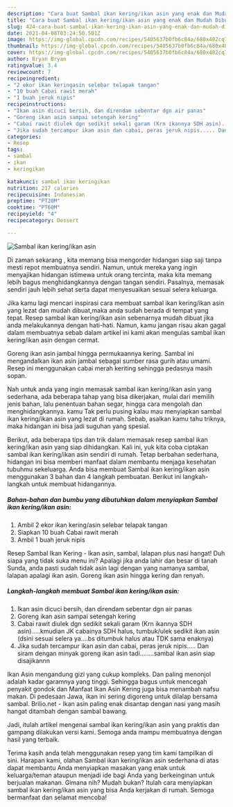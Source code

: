 ```yaml
---
description: "Cara buat Sambal ikan kering/ikan asin yang enak dan Mudah Dibuat"
title: "Cara buat Sambal ikan kering/ikan asin yang enak dan Mudah Dibuat"
slug: 424-cara-buat-sambal-ikan-kering-ikan-asin-yang-enak-dan-mudah-dibuat
date: 2021-04-08T03:24:50.501Z
image: https://img-global.cpcdn.com/recipes/5405637b0fb6c84a/680x482cq70/sambal-ikan-keringikan-asin-foto-resep-utama.jpg
thumbnail: https://img-global.cpcdn.com/recipes/5405637b0fb6c84a/680x482cq70/sambal-ikan-keringikan-asin-foto-resep-utama.jpg
cover: https://img-global.cpcdn.com/recipes/5405637b0fb6c84a/680x482cq70/sambal-ikan-keringikan-asin-foto-resep-utama.jpg
author: Bryan Bryan
ratingvalue: 3.4
reviewcount: 7
recipeingredient:
- "2 ekor ikan keringasin selebar telapak tangan"
- "10 buah Cabai rawit merah"
- "1 buah jeruk nipis"
recipeinstructions:
- "Ikan asin dicuci bersih, dan direndam sebentar dgn air panas"
- "Goreng ikan asin sampai setengah kering"
- "Cabai rawit diulek dgn sedikit sekali garam (Krn ikannya SDH asin).....kmudian JK cabainya SDH halus, tumbuk/ulek sedikit ikan asin (dsini sesuai selera ya....bs ditumbuk halus atau TDK sama enaknya)"
- "Jika sudah tercampur ikan asin dan cabai, peras jeruk nipis..... Dan siram dengan minyak goreng ikan asin tadi........sambal ikan asin siap disajikannn"
categories:
- Resep
tags:
- sambal
- ikan
- keringikan

katakunci: sambal ikan keringikan 
nutrition: 217 calories
recipecuisine: Indonesian
preptime: "PT20M"
cooktime: "PT60M"
recipeyield: "4"
recipecategory: Dessert

---
```



![Sambal ikan kering/ikan asin](https://img-global.cpcdn.com/recipes/5405637b0fb6c84a/680x482cq70/sambal-ikan-keringikan-asin-foto-resep-utama.jpg)

Di zaman  sekarang , kita memang bisa mengorder hidangan siap saji tanpa mesti repot membuatnya sendiri. Namun, untuk mereka yang ingin menyajikan hidangan istimewa untuk orang tercinta, maka kita memang lebih bagus menghidangkannya dengan tangan sendiri. Pasalnya, memasak sendiri jauh lebih sehat serta dapat menyesuaikan sesuai selera keluarga.

Jika kamu lagi mencari inspirasi cara membuat sambal ikan kering/ikan asin yang lezat dan mudah dibuat,maka anda sudah berada di tempat yang tepat. Resep sambal ikan kering/ikan asin  sebenarnya mudah dibuat jika anda melakukannya dengan hati-hati. Namun, kamu jangan risau akan gagal dalam membuatnya 
sebab dalam artikel ini kami akan mengulas sambal ikan kering/ikan asin dengan cermat.  

Goreng ikan asin jambal hingga permukaannya kering. Sambal ini mengandalkan ikan asin jambal sebagai sumber rasa gurih atau umami. Resep ini menggunakan cabai merah keriting sehingga pedasnya masih sopan.

Nah untuk anda yang ingin memasak sambal ikan kering/ikan asin yang sederhana, ada beberapa tahap yang bisa dikerjakan, mulai dari memilih jenis bahan, lalu penentuan bahan segar, hingga cara mengolah dan menghidangkannya. kamu Tak perlu pusing kalau mau menyiapkan sambal ikan kering/ikan asin yang lezat di rumah. Sebab, asalkan kamu  tahu triknya, maka hidangan ini bisa jadi suguhan yang spesial.

Berikut, ada beberapa tips dan trik dalam memasak resep sambal ikan kering/ikan asin yang siap dihidangkan. Kali ini, yuk kita coba ciptakan sambal ikan kering/ikan asin sendiri di rumah. Tetap berbahan sederhana, hidangan ini bisa memberi manfaat dalam membantu menjaga kesehatan tubuhmu sekeluarga. Anda bisa membuat Sambal ikan kering/ikan asin menggunakan 3 bahan dan 4 langkah pembuatan. Berikut ini langkah-langkah untuk membuat hidangannya.

<!--inarticleads1-->

##### Bahan-bahan dan bumbu yang dibutuhkan dalam menyiapkan Sambal ikan kering/ikan asin:

1. Ambil 2 ekor ikan kering/asin selebar telapak tangan
1. Siapkan 10 buah Cabai rawit merah
1. Ambil 1 buah jeruk nipis


Resep Sambal Ikan Kering - Ikan asin, sambal, lalapan plus nasi hangat! Duh siapa yang tidak suka menu ini? Apalagi jika anda lahir dan besar di tanah Sunda, anda pasti sudah tidak asin lagi dengan yang namanya sambal, lalapan apalagi ikan asin. Goreng ikan asin hingga kering dan renyah. 

<!--inarticleads2-->

##### Langkah-langkah membuat Sambal ikan kering/ikan asin:

1. Ikan asin dicuci bersih, dan direndam sebentar dgn air panas
1. Goreng ikan asin sampai setengah kering
1. Cabai rawit diulek dgn sedikit sekali garam (Krn ikannya SDH asin).....kmudian JK cabainya SDH halus, tumbuk/ulek sedikit ikan asin (dsini sesuai selera ya....bs ditumbuk halus atau TDK sama enaknya)
1. Jika sudah tercampur ikan asin dan cabai, peras jeruk nipis..... Dan siram dengan minyak goreng ikan asin tadi........sambal ikan asin siap disajikannn


Ikan Asin mengandung gizi yang cukup kompleks. Dan paling menonjol adalah kadar garamnya yang tinggi. Sehingga bagus untuk mencegah penyakit gondok dan Manfaat Ikan Asin Kering juga bisa menambah nafsu makan. Di pedesaan Jawa, ikan ini sering digoreng untuk dilalap bersama sambal. Brilio.net - Ikan asin paling enak disantap dengan nasi yang masih hangat ditambah dengan sambal bawang. 

Jadi, itulah artikel mengenai  sambal ikan kering/ikan asin  yang praktis dan gampang dilakukan versi kami. Semoga anda mampu membuatnya dengan hasil yang terbaik. 

Terima kasih anda telah menggunakan resep yang tim kami tampilkan di sini. Harapan kami, olahan  Sambal ikan kering/ikan asin sederhana di atas dapat membantu Anda menyiapkan masakan yang enak untuk keluarga/teman ataupun menjadi ide bagi Anda yang berkeinginan untuk berjualan makanan. Gimana nih? Mudah bukan? Itulah cara menyiapkan sambal ikan kering/ikan asin yang bisa Anda kerjakan di rumah. Semoga bermanfaat dan selamat mencoba!


